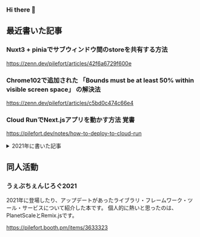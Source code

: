 ### Hi there 👋

## 最近書いた記事
### Nuxt3 + piniaでサブウィンドウ間のstoreを共有する方法
https://zenn.dev/pilefort/articles/42f6a6729f600e

### Chrome102で追加された 「Bounds must be at least 50% within visible screen space」 の解決法
https://zenn.dev/pilefort/articles/c5bd0c474c66e4

### Cloud RunでNext.jsアプリを動かす方法 覚書
https://pilefort.dev/notes/how-to-deploy-to-cloud-run

<details>
  <summary>2021年に書いた記事</summary>
  
  ### Gatsby v4にTailwind v3を導入する方法
  https://pilefort.dev/notes/gatsby-add-tailwindcss
  
  ### vite (react.ts) で wasmを動かす
  https://zenn.dev/pilefort/articles/fd90d9f6a426f9
  
  ### Serverless Frameworkでサーバレスアプリをデプロイする方法
  https://pilefort.dev/notes/serverless-upload
  
  ### インクリメンタル検索でローカルのプロジェクトやPRを切り替える方法【1行コマンド】
  https://zenn.dev/pilefort/articles/e1a0b77924ca62
  
  ### PawでTwitter APIを叩く
  https://zenn.dev/pilefort/articles/0d7223c3f5597e
  
  ### svelte/sapperでsitemapを生成する方法
  https://zenn.dev/pilefort/articles/a6351b644bd54c
  
  ### AWS予算オーバー時にSlack, LINEに通知する方法
  https://pilefort.dev/notes/aws-budgets-notify-to-slack-and-line
</details>

## 同人活動

### うぇぶちぇんじろぐ2021
2021年に登場したり、アップデートがあったライブラリ・フレームワーク・ツール・サービスについて紹介した本です。
個人的に熱いと思ったのは、PlanetScaleとRemix.jsです。

https://pilefort.booth.pm/items/3633323

